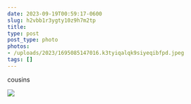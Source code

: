 ```yaml
---
date: 2023-09-19T00:59:17-0600
slug: h2vbb1r3ygty10z9h7m2tp
title: 
type: post
post_type: photo
photos:
- /uploads/2023/1695085147016.k3tyiqalqk9siyeqibfpd.jpeg
tags: []
---
```

cousins


![](/uploads/2023/1695085147016.k3tyiqalqk9siyeqibfpd.jpeg)


